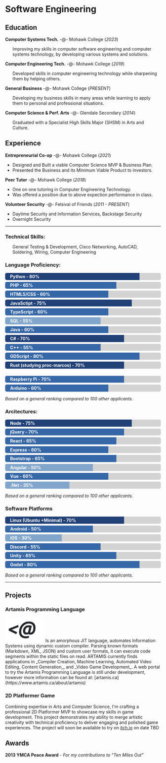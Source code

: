 <style>
  header { text-wrap: nowrap }
  
  .bar { text-wrap: nowrap; margin-bottom: 6px; background-color: lightgray; border-radius: 5px }
  .bar div { padding: 0.2em 16px; background-color: #3667A6; color: white; font-weight: bold; border-radius: 5px 0px 0px 5px }
  .bar .highlight { background-color: #214177 }
  .bar .lowlight { background-color: #82A6CB }
  
  li:only-child { list-style: none }
  *:has(+ul) { margin-bottom: 0px }
</style>

# Software Engineering

## Education
**Computer Systems Tech.** -@- Mohawk College (_2023_)
- Improving my skills in computer software engineering and computer systems technology, by developing various systems and solutions.

**Computer Engineering Tech.** -@- Mohawk College (_2019_)
- Developed skills in computer engineering technology while sharpening them by helping others.

**General Business** -@- Mohawk College (_PRESENT_)
- Developing my business skills in many areas while learning to apply them to personal and professional situations.

**Computer Science & Perf. Arts** -@- Glendale Secondary (_2014_)
- Graduated with a Specialist High Skills Major (SHSM) in Arts and Culture.

## Experience
**Entrepreneurial Co-op** -@- Mohawk College (_2021_)
- Designed and Built a viable Computer Science MVP & Business Plan.
- Presented the Business and its Minimum Viable Product to investors.

**Peer Tutor** -@- Mohawk College (_2018_)
- One on one tutoring in Computer Engineering Technology.
- Was offered a position due to above expection performance in class.

**Volunteer Security** -@- Felsival of Friends (_2011 - PRESENT_)
- Daytime Security and Information Services, Backstage Security
- Overnight Security

<hr>

### Technical Skills:
- General Testing & Development, Cisco Networking, AutoCAD, <br>Soldering, Wiring, Computer Engineering

### Language Proficiency:
<div class="bar"><div class="highlight" style="width:80%">Python - 80%</div></div>
<div class="bar"><div class="" style="width:65%">PHP - 65%</div></div>
<div class="bar"><div class="" style="width:60%">HTML5/CSS - 60%</div></div>
<div class="bar"><div class="highlight" style="width:75%">JavaSctipt - 75%</div></div>
<div class="bar"><div class="" style="width:60%">TypeScript - 60%</div></div>
<div class="bar"><div class="lowlight" style="width:55%">SQL - 55%</div></div>
<div class="bar"><div class="" style="width:60%">Java - 60%</div></div>
<div class="bar"><div class="highlight" style="width:70%">C# - 70%</div></div>
<div class="bar"><div class="" style="width:55%">C++ - 55%</div></div>
<div class="bar"><div class="" style="width:80%">GDScript - 80%</div></div>
<div class="bar"><div class="highlight" style="width:70%">Rust (studying proc-marcos) - 70%</div></div>
<br>
<div class="bar"><div class="" style="width:70%">Raspberry Pi - 70%</div></div>
<div class="bar"><div class="" style="width:60%">Arduino - 60%</div></div>

_Based on a general ranking compared to 100 other applicants._
<br>

### Arcitectures:
<div class="bar"><div class="highlight" style="width:75%">Node - 75%</div></div>
<div class="bar"><div class="" style="width:70%">jQuery - 70%</div></div>
<div class="bar"><div class="" style="width:65%">React - 65%</div></div>
<div class="bar"><div class="" style="width:60%">Express - 60%</div></div>
<div class="bar"><div class="" style="width:65%">Bootstrap - 65%</div></div>
<div class="bar"><div class="lowlight" style="width:50%">Angular - 50%</div></div>
<div class="bar"><div class="" style="width:60%">Vue - 60%</div></div>
<div class="bar"><div class="lowlight" style="width:35%">.Net - 35%</div></div>

_Based on a general ranking compared to 100 other applicants._
<br>

### Software Platforms
<div class="bar"><div class="highlight" style="width:70%">Linux (Ubuntu +Minimal) - 70%</div></div>
<div class="bar"><div class="" style="width:50%">Android - 50%</div></div>
<div class="bar"><div class="lowlight" style="width:30%">iOS - 30%</div></div>
<div class="bar"><div class="" style="width:55%">Discord - 55%</div></div>
<div class="bar"><div class="" style="width:65%">Unity - 65%</div></div>
<div class="bar"><div class="" style="width:80%">Godot - 80%</div></div>

_Based on a general ranking compared to 100 other applicants._
<hr>

## Projects
### Artamis Programming Language
<img title="artamis-logo" alt="ARTAMIS logo" src="/assets/img/logo-cropped.png" style="max-height:80px">
Is an amorphous JIT language, automates Information Systems using dynamic custom compiler. Parsing known formats (Markdown, XML, JSON) and custom user formats, it can execute code segments within the static files on read. ARTAMIS currently finds applications in _Compiler Creation, Machine Learning, Automated Video Editing, Content Generation,_ and _Video Game Development_.
A web portal to try the Artamis Programming Language is still under development, however more information can be found at: [artamis.ca](https://www.artamis.ca/about/artamis)

### 2D Platformer Game
Combining expertise in Arts and Computer Science, I'm crafting a professional 2D Platformer MVP to showcase my skills in game development. This project demonstrates my ability to merge artistic creativity with technical proficiency to deliver engaging and polished game experiences. The project will soon be available to try on [itch.io](https://www.itch.io) on date TBD

## Awards
**2013 YMCA Peace Award** - _For my contributions to “Ten Miles Out”_
